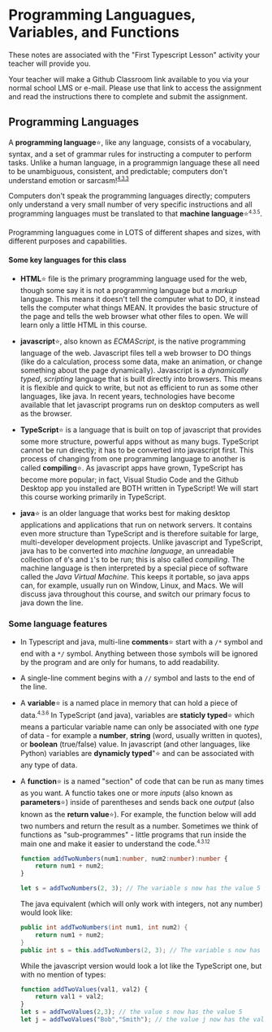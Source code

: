 # Programming Languagues, Variables, and Functions

These notes are associated with the "First Typescript Lesson" activity your teacher will provide you.

Your teacher will make a Github Classroom link available to you via your normal school LMS or e-mail. Please use that link to access the assignment and read the instructions there to complete and submit the assignment.

## Programming Languages

A **programming language**:star:, like any language, consists of a vocabulary, syntax, and a set of grammar rules for instructing a computer to perform tasks. Unlike a human language, in a programmign language these all need to be unambiguous, consistent, and predictable; computers don't understand emotion or sarcasm!<sup><small>[4.3.3](../unit0_resources/syllabus.md#43-introduction-to-programming-13-hours)</small></sup>

Computers don't speak the programming languages directly; computers only understand a very small number of very specific instructions and all programming languages must be translated to that **machine language**:star:<sup><small>4.3.5</small></sup>. 

Programming languagues come in LOTS of different shapes and sizes, with different purposes and capabilities. 

#### Some key languages for this class
* **HTML**:star: file is the primary programming language used for the web, though some say it is not a programming language but a *markup* language.  This means it doesn't tell the computer what to DO, it instead tells the computer what things MEAN. It provides the basic structure of the page and tells the web browser what other files to open. We will learn only a little HTML in this course.
  
* **javascript**:star:, also known as *ECMAScript*, is the native programming language of the web. Javascript files tell a web browser to DO things (like do a calculation, process some data, make an animation, or change something about the page dynamically). Javascript is a *dynamically typed*, *scripting* language that is built directly into browsers. This means it is flexible and quick to write, but not as efficient to run as some other languages, like java. In recent years, technologies have become available that let javascript programs run on desktop computers as well as the browser.
 
* **TypeScript**:star: is a language that is built on top of javascript that provides some more structure, powerful apps without as many bugs. TypeScript cannot be run directly; it has to be converted into javascript first. This process of changing from one programming language to another is called **compiling**:star:. As javascript apps have grown, TypeScript has become more popular; in fact, Visual Studio Code and the Github Desktop app you installed are BOTH written in TypeScript! We will start this course working primarily in TypeScript.

* **java**:star: is an older language that works best for making desktop applications and applications that run on network servers. It contains even more structure than TypeScript and is therefore suitable for large, multi-developer development projects. Unlike javascript and TypeScript, java has to be converted into *machine language*, an unreadable collection of `0`'s and `1`'s to be run; this is also called *compiling*. The machine language is then interpreted by a special piece of software called the *Java Virtual Machine*. This keeps it portable, so java apps can, for example, usually run on Window, Linux, and Macs. We will discuss java throughout this course, and switch our primary focus to java down the line.
  
### Some language features
* In Typescript and java, multi-line **comments**:star: start with a `/*` symbol and end with a `*/` symbol. Anything between those symbols will be ignored by the program and are only for humans, to add readability.
  
* A single-line comment begins with a `//` symbol and lasts to the end of the line.
  
* A **variable**:star: is a named place in memory that can hold a piece of data.<sup><small>4.3.6</small></sup> In TypeScript (and java), variables are **staticly typed**:star: which means a particular variable name can only be associated with one *type* of data - for example a **number**, **string** (word, usually written in quotes), or **boolean** (true/false) value. In javascript (and other languages, like Python) variables are **dynamicly typed**":star: and can be associated with any type of data. 
  
* A **function**:star: is a named "section" of code that can be run as many times as you want. A functio takes one or more *inputs* (also known as **parameters**:star:) inside of parentheses and sends back one *output* (also known as the **return value**:star:). For example, the function below will add two numbers and return the result as a number. Sometimes we think of functions as "sub-programmes" - little programs that run inside the main one and make it easier to understand the code.<sup><small>4.3.12</small></sup>
    ```ts
    function addTwoNumbers(num1:number, num2:number):number {
        return num1 + num2;
    }

    let s = addTwoNumbers(2, 3); // The variable s now has the value 5
    ```

    The java equivalent (which will only work with integers, not any number) would look like:

    ```java
    public int addTwoNumbers(int num1, int num2) {
        return num1 + num2;
    }
    public int s = this.addTwoNumbers(2, 3); // The variable s now has the value 5
    ```

    While the javascript version would look a lot like the TypeScript one, but with no mention of types:
    ```js
    function addTwoValues(val1, val2) {
        return val1 + val2;
    }
    let s = addTwoValues(2,3); // the value s now has the value 5
    let j = addTwoValues("Bob","Smith"); // the value j now has the value "BobSmith"
    ```
